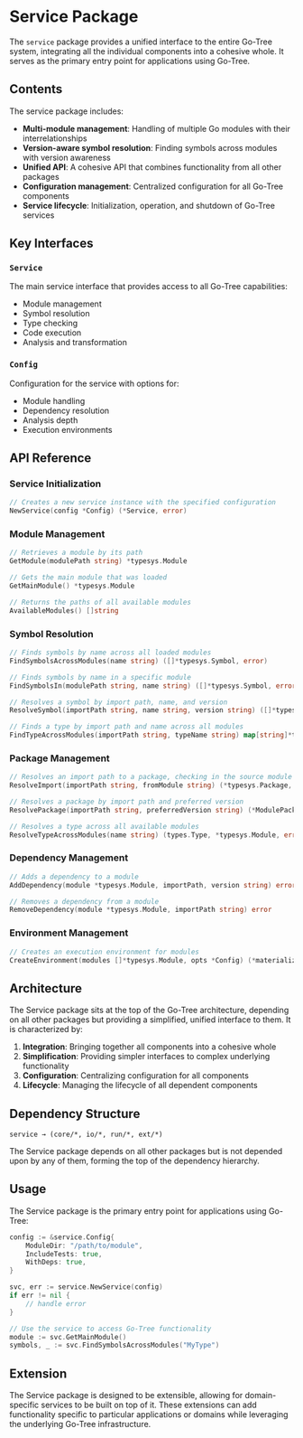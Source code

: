 # Service Package

The `service` package provides a unified interface to the entire Go-Tree system, integrating all the individual components into a cohesive whole. It serves as the primary entry point for applications using Go-Tree.

## Contents

The service package includes:

- **Multi-module management**: Handling of multiple Go modules with their interrelationships
- **Version-aware symbol resolution**: Finding symbols across modules with version awareness
- **Unified API**: A cohesive API that combines functionality from all other packages
- **Configuration management**: Centralized configuration for all Go-Tree components
- **Service lifecycle**: Initialization, operation, and shutdown of Go-Tree services

## Key Interfaces

### `Service`
The main service interface that provides access to all Go-Tree capabilities:
- Module management
- Symbol resolution
- Type checking
- Code execution
- Analysis and transformation

### `Config`
Configuration for the service with options for:
- Module handling
- Dependency resolution
- Analysis depth
- Execution environments

## API Reference

### Service Initialization
```go
// Creates a new service instance with the specified configuration
NewService(config *Config) (*Service, error)
```

### Module Management
```go
// Retrieves a module by its path
GetModule(modulePath string) *typesys.Module

// Gets the main module that was loaded
GetMainModule() *typesys.Module

// Returns the paths of all available modules
AvailableModules() []string
```

### Symbol Resolution
```go
// Finds symbols by name across all loaded modules
FindSymbolsAcrossModules(name string) ([]*typesys.Symbol, error)

// Finds symbols by name in a specific module
FindSymbolsIn(modulePath string, name string) ([]*typesys.Symbol, error)

// Resolves a symbol by import path, name, and version
ResolveSymbol(importPath string, name string, version string) ([]*typesys.Symbol, error)

// Finds a type by import path and name across all modules
FindTypeAcrossModules(importPath string, typeName string) map[string]*typesys.Symbol
```

### Package Management
```go
// Resolves an import path to a package, checking in the source module first
ResolveImport(importPath string, fromModule string) (*typesys.Package, error)

// Resolves a package by import path and preferred version
ResolvePackage(importPath string, preferredVersion string) (*ModulePackage, error)

// Resolves a type across all available modules
ResolveTypeAcrossModules(name string) (types.Type, *typesys.Module, error)
```

### Dependency Management
```go
// Adds a dependency to a module
AddDependency(module *typesys.Module, importPath, version string) error

// Removes a dependency from a module
RemoveDependency(module *typesys.Module, importPath string) error
```

### Environment Management
```go
// Creates an execution environment for modules
CreateEnvironment(modules []*typesys.Module, opts *Config) (*materialize.Environment, error)
```

## Architecture

The Service package sits at the top of the Go-Tree architecture, depending on all other packages but providing a simplified, unified interface to them. It is characterized by:

1. **Integration**: Bringing together all components into a cohesive whole
2. **Simplification**: Providing simpler interfaces to complex underlying functionality
3. **Configuration**: Centralizing configuration for all components
4. **Lifecycle**: Managing the lifecycle of all dependent components

## Dependency Structure

```
service → (core/*, io/*, run/*, ext/*)
```

The Service package depends on all other packages but is not depended upon by any of them, forming the top of the dependency hierarchy.

## Usage

The Service package is the primary entry point for applications using Go-Tree:

```go
config := &service.Config{
    ModuleDir: "/path/to/module",
    IncludeTests: true,
    WithDeps: true,
}

svc, err := service.NewService(config)
if err != nil {
    // handle error
}

// Use the service to access Go-Tree functionality
module := svc.GetMainModule()
symbols, _ := svc.FindSymbolsAcrossModules("MyType")
```

## Extension

The Service package is designed to be extensible, allowing for domain-specific services to be built on top of it. These extensions can add functionality specific to particular applications or domains while leveraging the underlying Go-Tree infrastructure. 